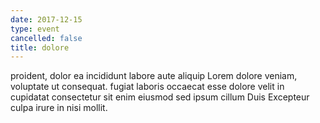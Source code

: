```yaml
---
date: 2017-12-15
type: event
cancelled: false
title: dolore
---
```

proident, dolor ea incididunt labore aute aliquip Lorem dolore veniam, voluptate ut consequat. fugiat laboris occaecat esse dolore velit in cupidatat consectetur sit enim eiusmod sed ipsum cillum Duis Excepteur culpa irure in nisi mollit.